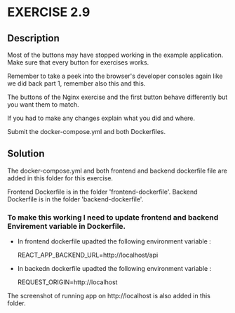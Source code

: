 # EXERCISE 2.9

## Description
Most of the buttons may have stopped working in the example application. Make sure that every button for exercises works.

Remember to take a peek into the browser's developer consoles again like we did back part 1, remember also this and this.

The buttons of the Nginx exercise and the first button behave differently but you want them to match.

If you had to make any changes explain what you did and where.

Submit the docker-compose.yml and both Dockerfiles.

## Solution

The docker-compose.yml and both frontend and backend dockerfile file are added in this folder for this exercise.

Frontend Dockerfile is in the folder 'frontend-dockerfile'.
Backend Dockerfile is in the folder 'backend-dockerfile'.

### To make this working I need to update frontend and backend Envirement variable in Dockerfile.

- In frontend dockerfile upadted the following environment variable :
 
    REACT_APP_BACKEND_URL=http://localhost/api

- In backedn dockerfile upadted the following environment variable :

    REQUEST_ORIGIN=http://localhost







The screenshot of running app on http://localhost is also added in this folder.

